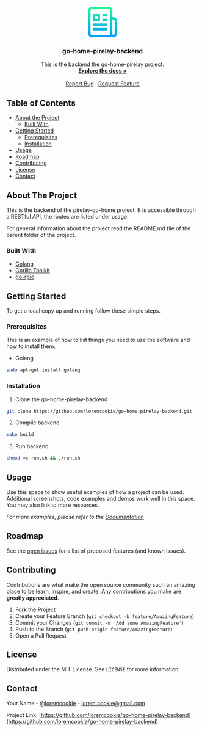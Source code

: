 <!-- PROJECT LOGO -->

<p align="center">
  <a href="https://github.com/loremcookie/go-home-pirelay-backend">
    <img src="assets/logo.png" alt="Logo" width="80" height="80">
  </a>
  <h3 align="center">go-home-pirelay-backend</h3>

  <p align="center">
    This is the backend the go-home-pirelay project.
    <br />
    <a href="https://github.com/loremcookie/go-home-pirelay-backend"><strong>Explore the docs »</strong></a>
    <br />
    <br /><!--
    <a href="https://github.com/loremcookie/go-home-pirelay-backend">View Demo</a>
    ·-->
    <a href="https://github.com/loremcookie/go-home-pirelay-backend/issues">Report Bug</a>
    ·
    <a href="https://github.com/loremcookie/go-home-pirelay-backend/issues">Request Feature</a>
  </p>



<!-- TABLE OF CONTENTS -->

## Table of Contents

* [About the Project](#about-the-project)
  * [Built With](#built-with)
* [Getting Started](#getting-started)
  * [Prerequisites](#prerequisites)
  * [Installation](#installation)
* [Usage](#usage)
* [Roadmap](#roadmap)
* [Contributing](#contributing)
* [License](#license)
* [Contact](#contact)



## About The Project

This is the backend of the pirelay-go-home project. It is accessible through a RESTful API, the routes are listed under usage.

For general information about the project read the README.md file of the parent folder of the project.

### Built With

* [Golang](golang.org)
* [Gorilla Toolkit](www.gorillatoolkit.org/)
* [go-rpio](jgithub.com/stianeikeland/go-rpio)



## Getting Started

To get a local copy up and running follow these simple steps.

### Prerequisites

This is an example of how to list things you need to use the software and how to install them.
* Golang
```sh
sudo apt-get install golang
```

### Installation

1. Clone the go-home-pirelay-backend
```sh
git clone https://github.com/loremcookie/go-home-pirelay-backend.git
```
2. Compile backend
```sh
make build
```

3. Run backend

```sh
chmod +x run.sh && ,/run.sh
```



<!-- USAGE EXAMPLES -->

## Usage

Use this space to show useful examples of how a project can be used. Additional screenshots, code examples and demos work well in this space. You may also link to more resources.

_For more examples, please refer to the [Documentation](https://example.com)_



## Roadmap

See the [open issues](https://github.com/loremcookie/go-home-pirelay-backend/issues) for a list of proposed features (and known issues).



## Contributing

Contributions are what make the open source community such an amazing place to be learn, inspire, and create. Any contributions you make are **greatly appreciated**.

1. Fork the Project
2. Create your Feature Branch (`git checkout -b feature/AmazingFeature`)
3. Commit your Changes (`git commit -m 'Add some AmazingFeature'`)
4. Push to the Branch (`git push origin feature/AmazingFeature`)
5. Open a Pull Request



## License

Distributed under the MIT License. See `LICENSE` for more information.



## Contact

Your Name - [@loremcookie](https://twitter.com/loremcookie) - lorem.cookie@gmail.com

Project Link: [https://github.com/loremcookie/go-home-pirelay-backend](https://github.com/loremcookie/go-home-pirelay-backend)

